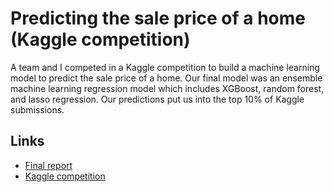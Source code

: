 # Predicting the sale price of a home (Kaggle competition)

A team and I competed in a Kaggle competition to build a machine learning model to predict the sale price of a home. Our final model was an ensemble machine learning regression model which includes XGBoost, random forest, and lasso regression. Our predictions put us into the top 10% of Kaggle submissions. 

## Links

- [Final report](https://github.com/trevor-johnson/house_price_prediction/blob/master/final_report/final_report.ipynb)
- [Kaggle competition](https://www.kaggle.com/c/house-prices-advanced-regression-techniques) 
